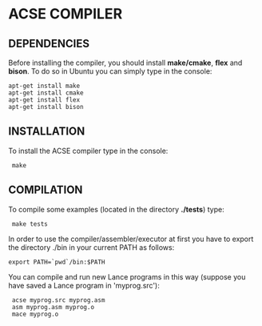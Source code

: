 # ACSE COMPILER

## DEPENDENCIES

Before installing the compiler, you should install **make/cmake**, **flex** and  **bison**. To do so in Ubuntu you can simply type in the console:

```
apt-get install make
apt-get install cmake
apt-get install flex
apt-get install bison

```

## INSTALLATION

To install the ACSE compiler type in the console:

```
 make

```

## COMPILATION
To compile some examples (located in the directory **./tests**) type:

```
 make tests

 ```

In order to use the compiler/assembler/executor at first you have
to export the directory ./bin in your current PATH as follows:


```
export PATH=`pwd`/bin:$PATH
```

You can compile and run new Lance programs in this way (suppose you
have saved a Lance program in 'myprog.src'):

```
 acse myprog.src myprog.asm
 asm myprog.asm myprog.o
 mace myprog.o
```
